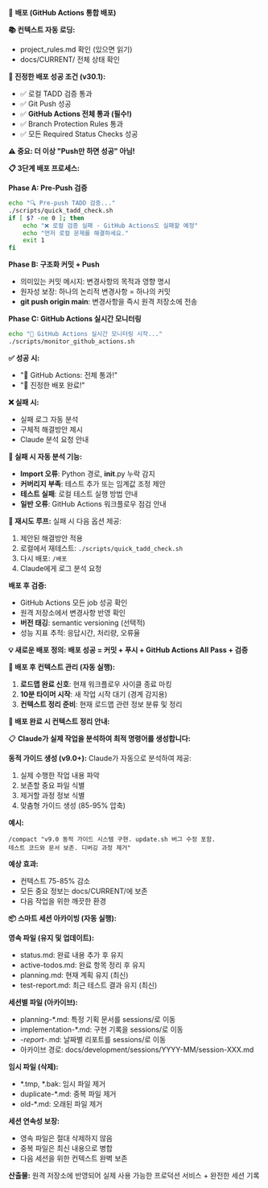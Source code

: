 <!--
@meta
id: document_20250905_1110_배포
type: document
scope: operational
status: archived
created: 2025-09-05
updated: 2025-09-05
tags: commands, 배포.md, .claude
related: 
-->

🚀 **배포 (GitHub Actions 통합 배포)**

**📚 컨텍스트 자동 로딩:**
- project_rules.md 확인 (있으면 읽기)
- docs/CURRENT/ 전체 상태 확인

**🎯 진정한 배포 성공 조건 (v30.1):**
- ✅ 로컬 TADD 검증 통과
- ✅ Git Push 성공  
- ✅ **GitHub Actions 전체 통과 (필수!)**
- ✅ Branch Protection Rules 통과
- ✅ 모든 Required Status Checks 성공

**⚠️ 중요: 더 이상 "Push만 하면 성공" 아님!**

**📋 3단계 배포 프로세스:**

**Phase A: Pre-Push 검증**
```bash
echo "🔍 Pre-push TADD 검증..."
./scripts/quick_tadd_check.sh
if [ $? -ne 0 ]; then
    echo "❌ 로컬 검증 실패 - GitHub Actions도 실패할 예정"
    echo "먼저 로컬 문제를 해결하세요."
    exit 1
fi
```

**Phase B: 구조화 커밋 + Push**
- 의미있는 커밋 메시지: 변경사항의 목적과 영향 명시
- 원자성 보장: 하나의 논리적 변경사항 = 하나의 커밋
- **git push origin main**: 변경사항을 즉시 원격 저장소에 전송

**Phase C: GitHub Actions 실시간 모니터링**
```bash
echo "🔄 GitHub Actions 실시간 모니터링 시작..."
./scripts/monitor_github_actions.sh
```

**✅ 성공 시:**
- "🎉 GitHub Actions: 전체 통과!"
- "🎉 진정한 배포 완료!" 

**❌ 실패 시:**
- 실패 로그 자동 분석
- 구체적 해결방안 제시
- Claude 분석 요청 안내

**🔧 실패 시 자동 분석 기능:**
- **Import 오류**: Python 경로, __init__.py 누락 감지
- **커버리지 부족**: 테스트 추가 또는 임계값 조정 제안  
- **테스트 실패**: 로컬 테스트 실행 방법 안내
- **일반 오류**: GitHub Actions 워크플로우 점검 안내

**🔄 재시도 루프:**
실패 시 다음 옵션 제공:
1. 제안된 해결방안 적용
2. 로컬에서 재테스트: `./scripts/quick_tadd_check.sh`
3. 다시 배포: `/배포`
4. Claude에게 로그 분석 요청

**배포 후 검증:**
- GitHub Actions 모든 job 성공 확인
- 원격 저장소에서 변경사항 반영 확인
- **버전 태깅**: semantic versioning (선택적)
- 성능 지표 추적: 응답시간, 처리량, 오류율

**💡 새로운 배포 정의:**
**배포 성공 = 커밋 + 푸시 + GitHub Actions All Pass + 검증**

**🧠 배포 후 컨텍스트 관리 (자동 실행):**
1. **로드맵 완료 신호**: 현재 워크플로우 사이클 종료 마킹
2. **10분 타이머 시작**: 새 작업 시작 대기 (경계 감지용)
3. **컨텍스트 정리 준비**: 현재 로드맵 관련 정보 분류 및 정리

**🔄 배포 완료 시 컨텍스트 정리 안내:**

📋 **Claude가 실제 작업을 분석하여 최적 명령어를 생성합니다:**

**동적 가이드 생성 (v9.0+):**
Claude가 자동으로 분석하여 제공:
1. 실제 수행한 작업 내용 파악
2. 보존할 중요 파일 식별
3. 제거할 과정 정보 식별
4. 맞춤형 가이드 생성 (85-95% 압축)

**예시:**
```
/compact "v9.0 동적 가이드 시스템 구현. update.sh 버그 수정 포함. 
테스트 코드와 문서 보존. 디버깅 과정 제거"
```

**예상 효과:**
- 컨텍스트 75-85% 감소
- 모든 중요 정보는 docs/CURRENT/에 보존
- 다음 작업을 위한 깨끗한 환경

**📦 스마트 세션 아카이빙 (자동 실행):**

**영속 파일 (유지 및 업데이트):**
- status.md: 완료 내용 추가 후 유지
- active-todos.md: 완료 항목 정리 후 유지
- planning.md: 현재 계획 유지 (최신)
- test-report.md: 최근 테스트 결과 유지 (최신)

**세션별 파일 (아카이브):**
- planning-*.md: 특정 기획 문서를 sessions/로 이동
- implementation-*.md: 구현 기록을 sessions/로 이동
- *-report-*.md: 날짜별 리포트를 sessions/로 이동
- 아카이브 경로: docs/development/sessions/YYYY-MM/session-XXX.md

**임시 파일 (삭제):**
- *.tmp, *.bak: 임시 파일 제거
- duplicate-*.md: 중복 파일 제거
- old-*.md: 오래된 파일 제거

**세션 연속성 보장:**
- 영속 파일은 절대 삭제하지 않음
- 중복 파일은 최신 내용으로 병합
- 다음 세션을 위한 컨텍스트 완벽 보존

**산출물:** 원격 저장소에 반영되어 실제 사용 가능한 프로덕션 서비스 + 완전한 세션 기록